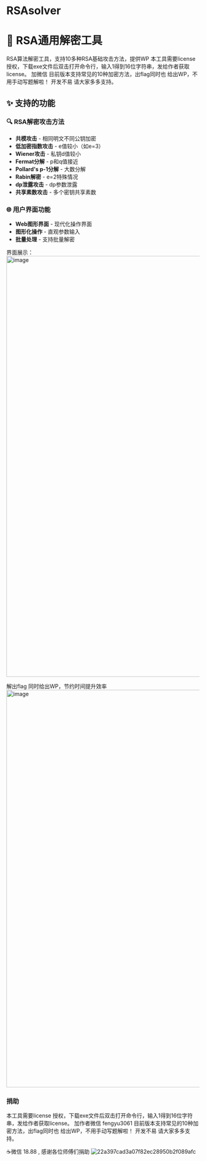 # RSAsolver

# 🔐 RSA通用解密工具
RSA算法解密工具，支持10多种RSA基础攻击方法，提供WP
本工具需要license 授权，下载exe文件后双击打开命令行，输入1得到16位字符串，发给作者获取license。   加微信
目前版本支持常见的10种加密方法，出flag同时也 给出WP，不用手动写题解啦！
开发不易 请大家多多支持。
## ✨ 支持的功能

### 🔍 RSA解密攻击方法
- **共模攻击** - 相同明文不同公钥加密
- **低加密指数攻击** - e值较小（如e=3）
- **Wiener攻击** - 私钥d值较小
- **Fermat分解** - p和q值接近
- **Pollard's p-1分解** - 大数分解
- **Rabin解密** - e=2特殊情况
- **dp泄露攻击** - dp参数泄露
- **共享素数攻击** - 多个密钥共享素数

### 🌐 用户界面功能
- **Web图形界面** - 现代化操作界面
- **图形化操作** - 直观参数输入
- **批量处理** - 支持批量解密

界面展示：
<img width="1887" height="1098" alt="image" src="https://github.com/user-attachments/assets/7659ee75-f77d-41b0-bcfc-814df0bbec0e" />

解出flag  同时给出WP，节约时间提升效率
<img width="1100" height="1037" alt="image" src="https://github.com/user-attachments/assets/cfcaaeb6-e266-4059-a7b3-503110d7667c" />

### 捐助
本工具需要license 授权，下载exe文件后双击打开命令行，输入1得到16位字符串，发给作者获取license。      加作者微信   fengyu3061
目前版本支持常见的10种加密方法，出flag同时也 给出WP，不用手动写题解啦！
开发不易 请大家多多支持。      

☕微信      18.88 , 感谢各位师傅们捐助
![22a397cad3a07f82ec28950b2f089afc](https://github.com/user-attachments/assets/b7a8bacb-1476-4c8f-a4c5-3a6da3df94a6)






